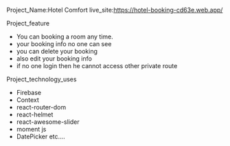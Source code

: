 Project_Name:Hotel Comfort 
live_site:https://hotel-booking-cd63e.web.app/

Project_feature

* You can booking a room any time.
* your booking info no one can see
* you can delete your booking
* also edit your booking info
* if no one login then he cannot access other private route


Project_technology_uses

* Firebase
* Context
* react-router-dom
* react-helmet
* react-awesome-slider
* moment js
* DatePicker etc....